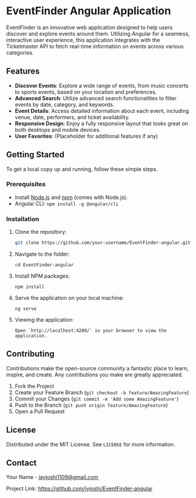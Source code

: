 <!-- 
# EventFinder-angular
A Web app similar to Ticketmaster to check for shows based on Category, Location or your vicinity. Fetching data using Ticketmaster apis.
-->
# EventFinder Angular Application

EventFinder is an innovative web application designed to help users discover and explore events around them. Utilizing Angular for a seamless, interactive user experience, this application integrates with the Ticketmaster API to fetch real-time information on events across various categories.

## Features

- **Discover Events**: Explore a wide range of events, from music concerts to sports events, based on your location and preferences.
- **Advanced Search**: Utilize advanced search functionalities to filter events by date, category, and keywords.
- **Event Details**: Access detailed information about each event, including venue, date, performers, and ticket availability.
- **Responsive Design**: Enjoy a fully responsive layout that looks great on both desktops and mobile devices.
- **User Favorites**: (Placeholder for additional features if any)

## Getting Started

To get a local copy up and running, follow these simple steps.

### Prerequisites

- Install [Node.js](https://nodejs.org/) and [npm](http://npmjs.com/) (comes with Node.js).
- Angular CLI: `npm install -g @angular/cli`

### Installation

1. Clone the repository:
   ```sh
   git clone https://github.com/your-username/EventFinder-angular.git
   ```
2. Navigate to the folder:
   ```
   cd EventFinder-angular
   ```
3. Install NPM packages:
   ```
   npm install
   ```
4. Serve the application on your local machine:
   ```
   ng serve
   ```
5. Viewing the application:
   ```
   Open `http://localhost:4200/` in your browser to view the application.
   ```


## Contributing

Contributions make the open-source community a fantastic place to learn, inspire, and create. Any contributions you make are greatly appreciated.

1. Fork the Project
2. Create your Feature Branch (`git checkout -b feature/AmazingFeature`)
3. Commit your Changes (`git commit -m 'Add some AmazingFeature'`)
4. Push to the Branch (`git push origin feature/AmazingFeature`)
5. Open a Pull Request

## License

Distributed under the MIT License. See `LICENSE` for more information.

## Contact

Your Name - jayjoshi1109@gmail.com

Project Link: https://github.com/jyjoshi/EventFinder-angular

   

